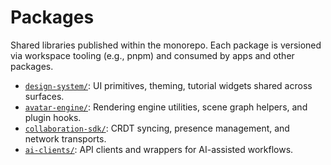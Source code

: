 # Packages

Shared libraries published within the monorepo. Each package is versioned via workspace tooling (e.g., pnpm) and consumed by apps and other packages.

- [`design-system/`](design-system/): UI primitives, theming, tutorial widgets shared across surfaces.
- [`avatar-engine/`](avatar-engine/): Rendering engine utilities, scene graph helpers, and plugin hooks.
- [`collaboration-sdk/`](collaboration-sdk/): CRDT syncing, presence management, and network transports.
- [`ai-clients/`](ai-clients/): API clients and wrappers for AI-assisted workflows.
